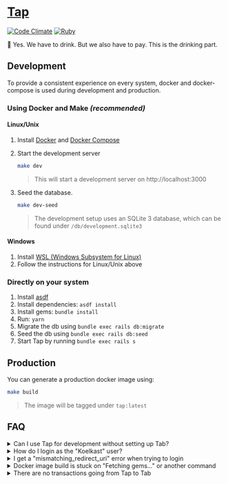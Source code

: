 # [Tap](https://zeus.ugent.be/tap)
[![Code Climate](https://codeclimate.com/github/ZeusWPI/Tap/badges/gpa.svg)](https://codeclimate.com/github/ZeusWPI/Tap) [![Ruby](https://github.com/ZeusWPI/Tap/actions/workflows/ruby.yml/badge.svg)](https://github.com/ZeusWPI/Tap/actions/workflows/ruby.yml) 

🍺 Yes. We have to drink. But we also have to pay. This is the drinking part.

## Development

To provide a consistent experience on every system, docker and docker-compose is used during development and production.

### Using Docker and Make *(recommended)*

#### Linux/Unix

1. Install [Docker](https://docs.docker.com/get-docker/) and [Docker Compose](https://docs.docker.com/compose/install/)
2. Start the development server
    ```sh
    make dev
    ```

    > This will start a development server on http://localhost:3000
3. Seed the database.
    ```sh
    make dev-seed
    ```

    > The development setup uses an SQLite 3 database, which can be found under `/db/development.sqlite3`

#### Windows

1. Install [WSL (Windows Subsystem for Linux)](https://docs.microsoft.com/en-us/windows/wsl/install-win10)
2. Follow the instructions for Linux/Unix above

### Directly on your system

1. Install [asdf](http://asdf-vm.com/guide/getting-started.html#getting-started)
2. Install dependencies: `asdf install`
3. Install gems: `bundle install`
4. Run: `yarn`
5. Migrate the db using `bundle exec rails db:migrate`
6. Seed the db using `bundle exec rails db:seed`
7. Start Tap by running `bundle exec rails s`

## Production

You can generate a production docker image using:

```sh
make build
```

> The image will be tagged under `tap:latest`

## FAQ

<details>
  <summary>Can I use Tap for development without setting up Tab?</summary>
  Tap does not sync with Tab when in development mode. The user's balance is mocked by Ƶ12.34 instead.
</details>

<details>
  <summary>How do I login as the "Koelkast" user?</summary>
  In development, you can login as Koelkast using the link: https://localhost:3000/sign_in?token=token
</details>

<details>
  <summary>I get a "mismatching_redirect_uri" error when trying to login</summary>
  The Zeus authentication provider has a pre-configured list of hosts that are allowed to use the login. http://localhost:3000 is on this list and should be used for development.
</details>

<details>
  <summary>Docker image build is stuck on "Fetching gems..." or another command</summary>
  If you are connected to the **`eduroam`** network, Docker build will not have access to the internet. This is because eduroam and docker use the same IP range, which causes conflicts. To solve this you can [reconfigure Docker to use a different IP range](https://support.skyformation.com/hc/en-us/articles/360009195759-How-To-Change-the-Docker-IP-address-space). A recommended range can be `172.31.248.0/21` which is rarely used by other networks.
</details>

<details>
  <summary>There are no transactions going from Tap to Tab</summary>
  The delay job may not be running. You can start it using:

  ```sh
  sudo -u tap RAILS_ENV=production /home/tap/production/current/bin/delayed_job start
  ```
</details>
